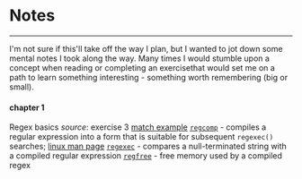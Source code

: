 # Notes
<hr>
I'm not sure if this'll take off the way I plan, but I wanted to jot down some mental notes I took along the way. Many times I would stumble upon a concept when reading or completing an exercisethat would set me on a path to learn something interesting - something worth remembering (big or small).

#### chapter 1

Regex basics
_source_: exercise 3
[match example](https://www.quora.com/How-do-I-use-regular-expressions-in-the-C-programming-language)
[`regcomp`](http://pubs.opengroup.org/onlinepubs/7908799/xsh/regcomp.html) - compiles a regular expression into a form that is suitable for subsequent `regexec()` searches; [linux man page](https://linux.die.net/man/3/regcomp)
[`regexec`](https://www.mkssoftware.com/docs/man3/regexec.3.asp) - compares a null-terminated string with a compiled regular expression
[`regfree`](https://www.gnu.org/software/libc/manual/html_node/Regexp-Cleanup.html) - free memory used by a compiled regex
